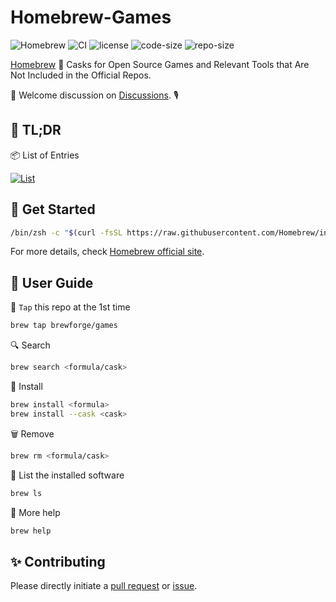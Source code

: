 # Homebrew-Games

![Homebrew](https://img.shields.io/badge/-Homebrew-FBB040?labelColor=555555&logoColor=FFFFFF&logo=homebrew) ![CI](https://github.com/Brewforge/homebrew-games/actions/workflows/main.yml/badge.svg) ![license](https://img.shields.io/github/license/Brewforge/homebrew-games) ![code-size](https://img.shields.io/github/languages/code-size/Brewforge/homebrew-games) ![repo-size](https://img.shields.io/github/repo-size/Brewforge/homebrew-games)

[Homebrew](https://github.com/Homebrew/brew) 🍺 Casks for Open Source Games and Relevant Tools that Are Not Included in the Official Repos.

👏 Welcome discussion on [Discussions](https://github.com/orgs/Brewforge/discussions). 🎙️

## 📝 TL;DR

📦 List of Entries

[![List](https://img.shields.io/badge/List-blue?logo=homebrew&label=Click%20to%20view)](./List.md)

## 🏃 Get Started

```sh
/bin/zsh -c "$(curl -fsSL https://raw.githubusercontent.com/Homebrew/install/master/install.sh)"
```

For more details, check [Homebrew official site](https://brew.sh/).

## 🍺 User Guide

🚰 `Tap` this repo at the 1st time

```bash
brew tap brewforge/games
```

🔍 Search

```sh
brew search <formula/cask>
```

🛒 Install

```sh
brew install <formula>
brew install --cask <cask>
```

🗑️ Remove

```sh
brew rm <formula/cask>
```

🧾 List the installed software

```sh
brew ls
```

🙏 More help

```sh
brew help
```

## ✨ Contributing

Please directly initiate a [pull request](https://github.com/Brewforge/homebrew-games/compare) or [issue](https://github.com/Brewforge/homebrew-games/issues/new/choose).

<!-- ## ❤️ Sponsors -->
